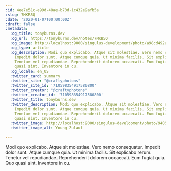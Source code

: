 ```yaml
---
:id: 4ee7e51c-e99d-48ae-b73d-1c432e9afb5a
:slug: 7MKB5Q
:date: '2020-01-07T00:00:00Z'
:draft: false
:metadata:
  :og_title: tonyburns.dev
  :og_url: https://tonyburns.dev/notes/7MKB5Q
  :og_image: http://localhost:9000/singulus-development/photo/a98cd492ab15830e58c1bb750cdb852f.jpeg
  :og_type: article
  :og_description: Modi quo explicabo. Atque sit molestiae. Vero nemo consequatur.
    Impedit dolor sunt. Atque cumque quia. Ut minima facilis. Sit explicabo rerum.
    Tenetur vel repudiandae. Reprehenderit dolorem occaecati. Eum fugiat quia. Quo
    quasi sint. Inventore in cu.
  :og_locale: en_US
  :twitter_card: summary
  :twitter_site: "@craftyphotons"
  :twitter_site_id: '710598354917580800'
  :twitter_creator: "@craftyphotons"
  :twitter_creator_id: '710598354917580800'
  :twitter_title: tonyburns.dev
  :twitter_description: Modi quo explicabo. Atque sit molestiae. Vero nemo consequatur.
    Impedit dolor sunt. Atque cumque quia. Ut minima facilis. Sit explicabo rerum.
    Tenetur vel repudiandae. Reprehenderit dolorem occaecati. Eum fugiat quia. Quo
    quasi sint. Inventore in cu.
  :twitter_image: http://localhost:9000/singulus-development/photo/9405525f92f5b393ab07f49c89bff587.jpeg
  :twitter_image_alt: Young Zulauf

---
```


Modi quo explicabo. Atque sit molestiae. Vero nemo consequatur. Impedit dolor sunt. Atque cumque quia. Ut minima facilis. Sit explicabo rerum. Tenetur vel repudiandae. Reprehenderit dolorem occaecati. Eum fugiat quia. Quo quasi sint. Inventore in cu.
